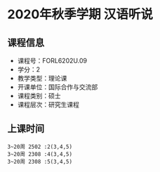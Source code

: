 # 2020年秋季学期 汉语听说 






## 课程信息

- 课程号：FORL6202U.09
- 学分：2
- 教学类型：理论课
- 开课单位：国际合作与交流部
- 课程类别：硕士
- 课程层次：研究生课程

## 上课时间

```
3~20周 2502 :2(3,4,5)
3~20周 2308 :4(3,4,5)
3~20周 2308 :5(3,4,5)
```

